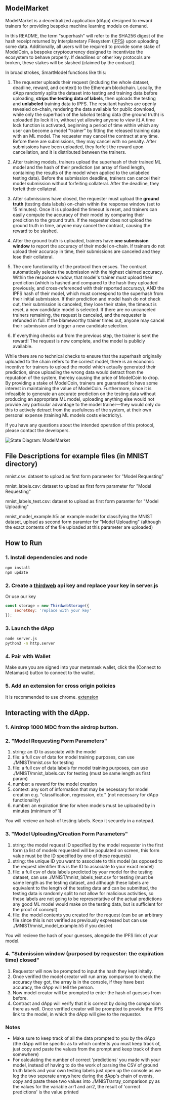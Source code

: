 ## ModelMarket

ModelMarket is a decentralized application (dApp) designed to reward trainers for providing bespoke machine learning models on demand.

In this README, the term "superhash" will refer to the SHA256 digest of the hash receipt returned by Interplanetary Filesystem ([IPFS](https://www.ipfs.tech/)) upon uploading some data. Additionally, all users will be required to provide some stake of ModelCoin, a bespoke cryptocurrency designed to incentivize the ecosystem to behave properly. If deadlines or other key protocols are broken, these stakes will be slashed (claimed by the contract).

In broad strokes, SmartModel functions like this:

1) The requester uploads their request (including the whole dataset, deadline, reward, and context) to the Ethereum blockchain. Locally, the dApp randomly splits the dataset into testing and training data before uploading, **strips the testing data of labels**, then uploads the testing and **unlabeled** training data to IPFS. The resultant hashes are openly revealed on-chain, rendering the data available for public download, while only the superhash of the _labeled_ testing data (the ground truth) is uploaded (to lock it in, without yet allowing anyone to view it).A time lock function is activated, beginning a period of time within which any user can become a model "trainer" by fitting the released training data with an ML model. The requester may cancel the contract at any time. Before there are submissions, they may cancel with no penalty. After submissions have been uploaded, they forfeit the reward upon cancellation, and it is distributed between the trainers.

2) After training models, trainers upload the superhash of their trained ML model and the hash of their prediction (an array of fixed length, containing the results of the model when applied to the unlabeled testing data). Before the submission deadline, trainers can cancel their model submission without forfeiting collateral. After the deadline, they forfeit their collateral.

3) After submissions have closed, the requester must upload the **ground truth** (testing data labels) on-chain within the response window (set to 15 minutes). Once it is uploaded the timeout is reset, and trainers can easily compute the accuracy of their model by comparing their prediction to the ground truth. If the requester does not upload the ground truth in time, anyone may cancel the contract, causing the reward to be slashed.
		
4) After the ground truth is uploaded, trainers have **one submission window** to report the accuracy of their model on-chain. If trainers do not upload their accuracy in time, their submissions are canceled and they lose their collateral.

5) The core functionality of the protocol then ensues. The contract automatically selects the submission with the highest claimed accuracy. Within the response window, that model's trainer must upload their prediction (which is hashed and compared to the hash they uploaded previously, and cross-referenced with their reported accuracy), AND the IPFS hash of their model, which must correspond to the superhash from their initial submission. If their prediction and model hash do not check out, their submission is canceled, they lose their stake, the timeout is reset, a new candidate model is selected. If there are no uncanceled trainers remaining, the request is canceled, and the requester is refunded in full. If the blameworthy trainer times out, anyone may cancel their submission and trigger a new candidate selection.

6) If everything checks out from the previous step, the trainer is sent the reward! The request is now complete, and the model is publicly available.

While there are no technical checks to ensure that the superhash originally uploaded to the chain refers to the correct model, there is an economic incentive for trainers to upload the model which actually generated their prediction, since uploading the wrong data would detract from the reputation of the system, thereby causing the price of ModelCoin to drop. By providing a stake of ModelCoin, trainers are guaranteed to have some interest in maintaining the value of ModelCoin. Furthermore, since it is infeasible to generate an accurate prediction on the testing data without producing an appropriate ML model, uploading anything else would not provide any particular advantage to the model trainer—they would only do this to actively detract from the usefulness of the system, at their own personal expense (training ML models costs electricity).

If you have any questions about the intended operation of this protocol, please contact the developers.

![State Diagram: ModelMarket](https://github.com/SmartModelContract/ModelMarket/blob/main/Flowchart.png?raw=true)

## File Descriptions for example files (in MNIST directory)
mnist.csv: dataset to upload as first form parameter for "Model Requesting"

mnist_labels.csv: dataset to upload as first form parameter for "Model Requesting"

mnist_labels_test.csv: dataset to upload as first form paramter for "Model Uploading"

mnist_model_example.h5: an example model for classifying the MNIST dataset, upload as second form paramter for "Model Uploading" (although the exact contents of the file uploaded at this parameter are uploaded)

## How to Run

### 1. Install dependencies and node
```bash
npm install
npm update
```
### 2. Create a [thirdweb](https://thirdweb.com/) api key and replace your key in server.js
Or use our key
```javascript
const storage = new ThirdwebStorage({
    secretKey: 'replace with your key'
});
```

### 3. Launch the dApp
```bash
node server.js
python3 -m http.server
```

### 4. Pair with Wallet
Make sure you are signed into your metamask wallet, click the (Connect to Metamask) button to connect to the wallet.

### 5. Add an extension for cross origin policies
It is recommended to use chrome. [extension](https://chromewebstore.google.com/detail/allow-cors-access-control/lhobafahddgcelffkeicbaginigeejlf?pli=1)

## Interacting with the dApp.
### 1. Airdrop 1000 MDC from the airdrop button.

### 2. "Model Requesting Form Parameters"

1) string: an ID to associate with the model
2) file: a full csv of data for model training purposes, can use ./MNIST/mnist.csv for testing
3) file: a full csv of data labels for model training purposes, can use ./MNIST/mnist_labels.csv for testing (must be same length as first param)
4) number: a reward for the model creation
5) context: any sort of information that may be necessary for model creation e.g. "classification, regression, etc." (not necessary for dApp functionality)
6) number: an expiration time for when models must be uploaded by in minutes (minimum of 1)

You will recieve an hash of testing labels. Keep it securely in a notepad.

### 3. "Model Uploading/Creation Form Parameters"

1) string: the model request ID specified by the model requester in the first form (a list of models requested will be populated on screen, this form value must be the ID specified by one of these requests)
2) string: the unique ID you want to associate to this model (as opposed to the request identifier this is the ID to associate to your exact model)
3) file: a full csv of data labels predicted by your model for the testing dataset, can use ./MNIST/mnist_labels_test.csv for testing (must be same length as the testing dataset, and although these labels are equivalent to the length of the testing data and can be submitted, the testing data is randomly split to not allow for malicious activities, so these labels are not going to be representative of the actual predictions any good ML model would make on the testing data, but is sufficient for the proof of concept)
4) file: the model contents you created for the request (can be an arbitrary file since this is not verified as previously expressed but can use ./MNIST/mnist_model_example.h5 if you desire)

You will recieve the hash of your guesses, alongside the IPFS link of your model.

### 4. "Submission window (purposed by requestor: the expiration time) closed"
1. Requestor will now be prompted to input the hash they kept initally.
2. Once verified the model creator will run array comparison to check the accuracy they got, the array is in the console, if they have best accuracy, the dApp will tell the person.
3. Now model creator will be prompted to enter the hash of guesses from before.
4. Contract and dApp will verify that it is correct by doing the comparsion there as well. Once verified creator will be prompted to provide the IPFS link to the model, in which the dApp will give to the requestor.


### Notes

- Make sure to keep track of all the data prompted to you by the dApp (the dApp will be specific as to which contents you must keep track of, just copy and paste the values from the prompt and keep track of them somewhere)
- For calculating the number of correct 'predictions' you made with your model, instead of having to do the work of parsing the CSV of ground truth labels and your own testing labels just open up the console as we log the two seperate arrays here during the dApp's chain of events, copy and paste these two values into ./MNIST/array_comparison.py as the values for the variable arr1 and arr2, the result of 'correct predictions' is the value printed 



